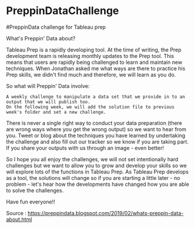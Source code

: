 # PreppinDataChallenge
#PreppinData challenge for Tableau prep

What's Preppin' Data about?

Tableau Prep is a rapidly developing tool. At the time of writing, the Prep development team is releasing monthly updates to the Prep tool. This means that users are rapidly being challenged to learn and maintain new techniques. When Jonathan asked me what ways are there to practice his Prep skills, we didn't find much and therefore, we will learn as you do.

So what will Preppin' Data involve:

    A weekly challenge to manipulate a data set that we provide in to an output that we will publish too. 
    On the following week, we will add the solution file to previous week's folder and set a new challenge.

There is never a single right way to conduct your data preparation (there are wrong ways where you get the wrong output) so we want to hear from you. Tweet or blog about the techniques you have learned by undertaking the challenge and also fill out our tracker so we know if you are taking part. If you share your outputs with us through an image - even better!

So I hope you all enjoy the challenges, we will not set intentionally hard challenges but we want to allow you to grow and develop your skills so we will explore lots of the functions in Tableau Prep. As Tableau Prep develops as a tool, the solutions will change so if you are starting a little later - no problem - let's hear how the developments have changed how you are able to solve the challenges. 

Have fun everyone!!

Source : https://preppindata.blogspot.com/2019/02/whats-preppin-data-about.html 
